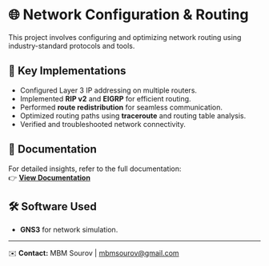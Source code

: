 # 🌐 Network Configuration & Routing  

This project involves configuring and optimizing network routing using industry-standard protocols and tools.  

## 🚀 Key Implementations  
- Configured Layer 3 IP addressing on multiple routers.  
- Implemented **RIP v2** and **EIGRP** for efficient routing.  
- Performed **route redistribution** for seamless communication.  
- Optimized routing paths using **traceroute** and routing table analysis.  
- Verified and troubleshooted network connectivity.  

## 📄 Documentation  
For detailed insights, refer to the full documentation:  
👉 **[View Documentation](https://docs.google.com/document/d/10r3Dp5YCpnrE8VqWpehOXSejpJkUjvb5_hV8rIFWij4/view)**  

## 🛠 Software Used  
- **GNS3** for network simulation.  

---  
✉️ **Contact:** MBM Sourov | mbmsourov@gmail.com 
